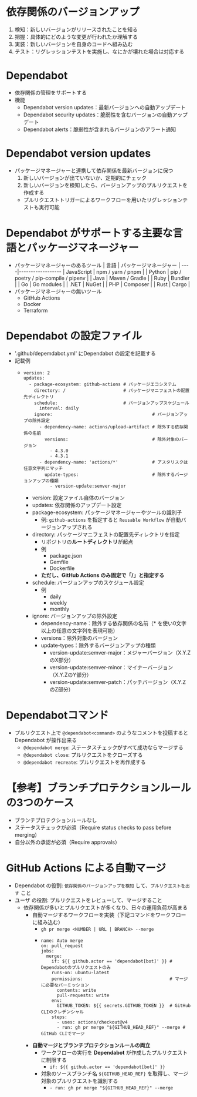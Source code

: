# 依存関係のバージョンアップ
1. 検知：新しいバージョンがリリースされたことを知る
2. 把握：具体的にどのような変更が行われたか理解する
3. 実装：新しいバージョンを自身のコードへ組み込む
4. テスト：リグレッションテストを実施し、なにかが壊れた場合は対応する

# Dependabot
- 依存関係の管理をサポートする
- 機能
  - Dependabot version updates：最新バージョンへの自動アップデート
  - Dependabot security updates：脆弱性を含むバージョンの自動アップデート
  - Dependabot alerts：脆弱性が含まれるバージョンのアラート通知

# Dependabot version updates
- パッケージマネージャーと連携して依存関係を最新バージョンに保つ
  1. 新しいバージョンが出ていないか、定期的にチェック
  2. 新しいバージョンを検知したら、バージョンアップのプルリクエストを作成する
    - プルリクエストトリガーによるワークフローを用いたリグレッションテストも実行可能

# Dependabot がサポートする主要な言語とパッケージマネージャー
- パッケージマネージャーのあるツール
| 言語 | パッケージマネージャー |
----|------------------ 
| JavaScript | npm / yarn / pnpm |
| Python | pip / poetry / pip-compile / pipenv |
| Java | Maven / Gradle |
| Ruby | Bundler |
| Go | Go modules |
| .NET | NuGet |
| PHP | Composer |
| Rust | Cargo |
- パッケージマネージャーの無いツール
  - GitHub Actions
  - Docker
  - Terraform

# Dependabot の設定ファイル
- '.github/depemdabot.yml' にDependabot の設定を記載する
- 記載例
  - ```
    version: 2
    updates:
      - package-ecosystem: github-actions # パッケージエコシステム
        directory: /                      # パッケージマニフェストの配置先ディレクトリ
        schedule:                         # バージョンアップスケジュール
          interval: daily
        ignore:                                      # バージョンアップの除外設定
          - dependency-name: actions/upload-artifact # 除外する依存関係の名前
            versions:                                # 除外対象のバージョン
              - 4.3.0
              - 4.3.1
          - dependency-name: 'actions/*'             # アスタリスクは任意文字列にマッチ
            update-types:                            # 除外するバージョンアップの種類
              - version-update:semver-major
    ```
    - version: 設定ファイル自体のバージョン
    - updates: 依存関係のアップデート設定
    - package-ecosystem: パッケージマネージャーやツールの識別子
      - 例: `github-actions` を指定すると `Reusable Workflow` が自動バージョンアップされる
    - directory: パッケージマニフェストの配置先ディレクトリを指定
      - リポジトリの**ルートディレクトリ**が起点
      - 例
        - package.json
        - Gemfile
        - Dockerfile
      - **ただし、GitHub Actions のみ固定で「/」と指定する**
    - schedule: バージョンアップのスケジュール設定
      - 例
        - daily
        - weekly
        - monthly
    - ignore: バージョンアップの除外設定
      - dependency-name：除外する依存関係の名前（* を使い0文字以上の任意の文字列を表現可能）
      - versions：除外対象のバージョン
      - update-types：除外するバージョンアップの種類
        - version-update:semver-major：メジャーバージョン（X.Y.ZのX部分）
        - version-update:semver-minor：マイナーバージョン（X.Y.ZのY部分）
        - version-update:semver-patch：パッチバージョン（X.Y.ZのZ部分）

# Dependabotコマンド
- プルリクエスト上で `@dependabot<command>` のようなコメントを投稿すると Dependabot が操作出来る
  - `@dependabot merge`: ステータスチェックがすべて成功ならマージする
  - `@dependabot close`: プルリクエストをクローズする
  - `@dependabot recreate`: プルリクエストを再作成する

# 【参考】ブランチプロテクションルールの3つのケース
- ブランチプロテクションルールなし
- ステータスチェックが必須（Require status checks to pass before merging）
- 自分以外の承認が必須（Require approvals）

# GitHub Actions による自動マージ
- Dependabot の役割: `依存関係のバージョンアップを検知` して、`プルリクエストを出す` こと
- ユーザ の役割: プルリクエストをレビューして、マージすること
  - 依存関係が多いとプルリクエストが多くなり、日々の運用負荷が高まる
    - 自動マージするワークフローを実装（下記コマンドをワークフローに組み込む）
      - `gh pr merge <NUMBER | URL | BRANCH> --merge`
      - ```
        name: Auto merge
        on: pull_request
        jobs:
          merge:
            if: ${{ github.actor == 'dependabot[bot]' }} # Dependabotのプルリクエストのみ
            runs-on: ubuntu-latest
            permissions:                                 # マージに必要なパーミッション
              contents: write
              pull-requests: write
            env:
              GITHUB_TOKEN: ${{ secrets.GITHUB_TOKEN }}  # GitHub CLIのクレデンシャル
            steps:
              - uses: actions/checkout@v4
              - run: gh pr merge "${GITHUB_HEAD_REF}" --merge # GitHub CLIでマージ
        ```
    - **自動マージとブランチプロテクションルールの両立**
      - ワークフローの実行を **Dependabot** が作成したプルリクエストに制限する
        - `if: ${{ github.actor == 'dependabot[bot]' }}`
      - 対象のソースブランチ名 `${GITHUB_HEAD_REF}` を取得し、マージ対象のプルリクエストを識別する
        - `- run: gh pr merge "${GITHUB_HEAD_REF}" --merge`
